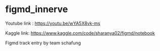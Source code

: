 # figmd_innerve

Youtube link : https://youtu.be/wYA5X8vk-ms

Kaggle link: https://www.kaggle.com/code/sharanya02/figmd/notebook

Figmd track entry by team schafung
